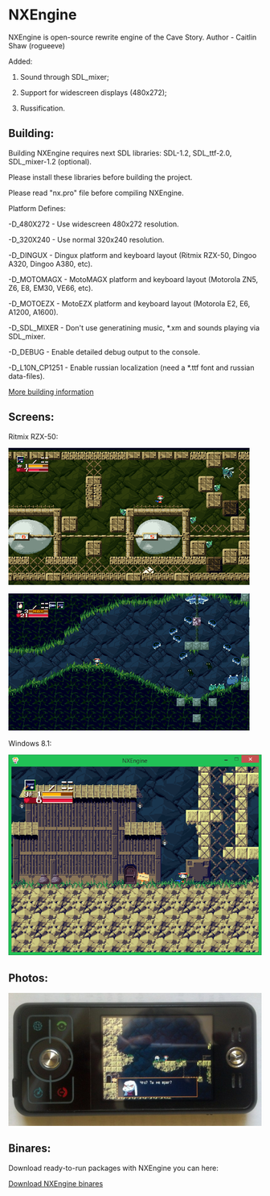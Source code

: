 NXEngine
=============

NXEngine is open-source rewrite engine of the Cave Story. Author - Caitlin Shaw (rogueeve)

Added:

1. Sound through SDL_mixer;

2. Support for widescreen displays (480x272);

3. Russification.

## Building:

Building NXEngine requires next SDL libraries: SDL-1.2, SDL_ttf-2.0, SDL_mixer-1.2 (optional).

Please install these libraries before building the project.

Please read "nx.pro" file before compiling NXEngine.

Platform Defines:

-D_480X272        - Use widescreen 480x272 resolution.

-D_320X240        - Use normal 320x240 resolution.

-D_DINGUX         - Dingux platform and keyboard layout (Ritmix RZX-50, Dingoo A320, Dingoo A380, etc).

-D_MOTOMAGX       - MotoMAGX platform and keyboard layout (Motorola ZN5, Z6, E8, EM30, VE66, etc).

-D_MOTOEZX        - MotoEZX platform and keyboard layout (Motorola E2, E6, A1200, A1600).

-D_SDL_MIXER      - Don't use generatining music, *.xm and sounds playing via SDL_mixer.

-D_DEBUG          - Enable detailed debug output to the console.

-D_L10N_CP1251    - Enable russian localization (need a *.ttf font and russian data-files).

[More building information](http://exlmoto.ru/nxengine/#3 "More building information")

## Screens:

Ritmix RZX-50:

![Ritmix RZX-50](screens/Cave_Story_Ritmix_1.png)

![Ritmix RZX-50](screens/Cave_Story_Ritmix_2.png)

Windows 8.1:

![Windows 8.1](screens/Cave_Story_Windows.png)

## Photos:
![Motorola ROKR E6](platform/EZX/NXEngine-EZX-ROKR_E6.jpg)

## Binares:

Download ready-to-run packages with NXEngine you can here:

[Download NXEngine binares](http://exlmoto.ru/nxengine/#4 "Download NXEngine binares")
